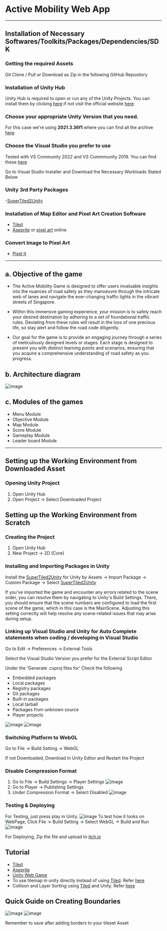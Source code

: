# Active Mobility Web App

---

## Installation of Necessary Softwares/Toolkits/Packages/Dependencies/SDK

### Getting the required Assets
Git Clone / Pull or Download as Zip in the following GitHub Repository

### Installation of Unity Hub
Unity Hub is required to open or run any of the Unity Projects. You can install them by clicking [here](https://public-cdn.cloud.unity3d.com/hub/prod/UnityHubSetup.exe) if not visit the official website [here](https://unity3d.com/get-unity/download)

### Choose your appropriate Unity Version that you need.
For this case we're using **2021.3.36f1** where you can find all the archive [here](https://unity3d.com/get-unity/download/archive)

### Choose the Visual Studio you prefer to use
Tested with VS Community 2022 and VS Commmunity 2019. You can find these [here](https://visualstudio.microsoft.com/downloads/)

Go to Visual Studio Installer and Download the Necessary Workloads Stated Below

### Unity 3rd Party Packages
-[SuperTiled2Unity](https://seanba.itch.io/supertiled2unity)

### Installation of Map Editor and Pixel Art Creation Software
- [Tiled](https://www.mapeditor.org/)
- [Aseprite](https://www.aseprite.org/) or [pixel art](https://www.pixilart.com/draw) online

### Convert Image to Pixel Art
- [Pixel It](https://giventofly.github.io/pixelit/)

---
## a.	Objective of the game

- The Active Mobility Game is designed to offer users invaluable insights into the nuances of road safety as they manoeuvre through the intricate web of lanes and navigate the ever-changing traffic lights in the vibrant streets of Singapore.

-	Within this immersive gaming experience, your mission is to safely reach your desired destination by adhering to a set of foundational traffic rules. Deviating from these rules will result in the loss of one precious life, so stay alert and follow the road code diligently.


-	Our goal for the game is to provide an engaging journey through a series of meticulously designed levels or stages. Each stage is designed to present you with distinct learning points and scenarios, ensuring that you acquire a comprehensive understanding of road safety as you progress.

## b.	Architecture diagram
![image](https://github.com/20145050-Vernon-Ong/Active-Mobility-Game/assets/104333224/5cab2ff2-adb9-4232-a58b-698da092f432)

## c.	Modules of the games

-	Menu Module
-	Objective Module
-	Map Module
-	Score Module
-	Gameplay Module
-	Leader board Module

---
## Setting up the Working Environment from Downloaded Asset

### Opening Unity Project

1) Open Unity Hub
2) Open Project -> Select Downloaded Project

## Setting up the Working Environment from Scratch

### Creating the Project

1) Open Unity Hub
2) New Project -> 2D (Core)

### Installing and Importing Packages in Unity

Install the [SuperTiled2Unity](https://seanba.itch.io/supertiled2unity) for Unity by Assets -> Import Package -> Custom Package -> Select [SuperTiled2Unity](https://seanba.itch.io/supertiled2unity)

If you've imported the game and encounter any errors related to the scene order, you can resolve them by navigating to Unity's Build Settings. There, you should ensure that the scene numbers are configured to load the first scene of the game, which in this case is the MainScene. Adjusting this setting correctly will help resolve any scene-related issues that may arise during setup.

### Linking up Visual Studio and Unity for Auto Complete statements when coding / developing in Visual Studio

Go to Edit -> Preferences -> External Tools

Select the Visual Studio Version you prefer for the External Script Editor 

Under the 'Generate .csproj files for' 
Check the following
- Embedded packages
- Local packages
- Registry packages
- Git packages
- Built-in packages
- Local tarball
- Packages from unknown source
- Player projects

![image](https://user-images.githubusercontent.com/25051402/201814555-b883820b-f0c9-43b9-8ba7-52a8ad66a7fb.png)
![image](https://user-images.githubusercontent.com/25051402/201815209-163efeb2-6fe6-4a0c-a076-237235f14db8.png)

### Switching Platform to WebGL

Go to File -> Build Setting -> WebGL

If not Downloaded, Download in Unity Editor and Restart the Project

### Disable Compression Format

1) Go to File -> Build Settings -> Player Settings
![image](https://user-images.githubusercontent.com/25051402/209916303-b1eee72e-7d6f-4247-b259-fe19e5b264ec.png)
2) Go to Player -> Publishing Settings
3) Under Compression Format -> Select Disabled
![image](https://user-images.githubusercontent.com/25051402/209916468-305da456-01d2-469c-bf6a-e2f6e21415a0.png)

### Testing & Deploying

For Testing, just press play in Unity.
![image](https://user-images.githubusercontent.com/25051402/209916155-7e40f7d6-c903-48ad-be9b-ffde3bf23a8d.png)
To test how it looks on WebPage, Click File -> Build Setting -> Select WebGL -> Build and Run
![image](https://user-images.githubusercontent.com/25051402/209916109-94901c68-c116-451c-970f-a46e2f650f19.png)

For Deploying, Zip the file and upload to [itch.io](itch.io)

## Tutorial

- [Tiled](https://www.youtube.com/watch?v=ZwaomOYGuYo&list=PL6wuv1YGOTFfxi8pdN2ghWmDqZqy3_XA7)
- [Aseprite](https://www.youtube.com/watch?v=tFsETEP01k8)
- [Unity Web Game](https://youtube.com/playlist?list=PL4vbr3u7UKWp0iM1WIfRjCDTI03u43Zfu)
- To use tilemap in unity directly instead of using [Tiled](https://www.mapeditor.org/). Refer [here](https://www.youtube.com/watch?v=ryISV_nH8qw&t=627s)
- Collison and Layer Sorting using [Tiled](https://www.mapeditor.org/) and Unity. Refer [here](https://www.youtube.com/watch?v=iJINzMUxlkA&t=220s)

## Quick Guide on Creating Boundaries

![image](https://user-images.githubusercontent.com/25051402/210027918-6126524c-4a9e-40b3-8784-d9bde1885c7e.png)
![image](https://user-images.githubusercontent.com/25051402/210028050-8cb97f71-7022-463b-a803-9bd616c1ed7a.png)

Remember to save after adding borders to your tileset Asset
